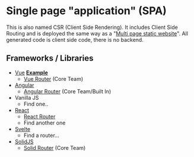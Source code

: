 # Single page "application" (SPA)

This is also named CSR (Client Side Rendering).
It includes Client Side Routing and is deployed the same way as a "[Multi page static website](/multi-page-static-websites/README.md)".
All generated code is client side code, there is no backend.

## Frameworks / Libraries

- [Vue](https://vuejs.org/) **[Example](examples/vue3/)**
  - [Vue Router](https://router.vuejs.org/) (Core Team)
- [Angular](https://angular.io/)
  - [Angular Router](https://angular.io/guide/router) (Core Team/Built In)
- Vanilla JS
  - Find one..
- [React](https://reactjs.org/)
  - [React Router](https://reactrouter.com/)
  - Find another one
- [Svelte](https://svelte.dev/)
  - Find a router...
- [SolidJS](https://www.solidjs.com/)
  - [Solid Router](https://github.com/solidjs/solid-router) (Core Team)
